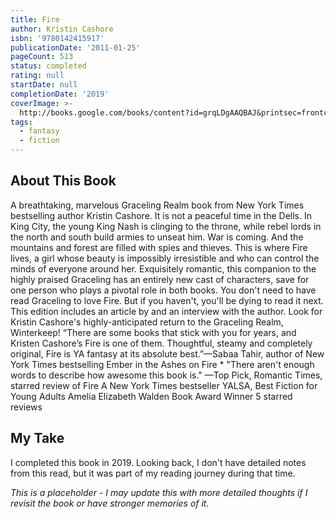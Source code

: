 ```yaml
---
title: Fire
author: Kristin Cashore
isbn: '9780142415917'
publicationDate: '2011-01-25'
pageCount: 513
status: completed
rating: null
startDate: null
completionDate: '2019'
coverImage: >-
  http://books.google.com/books/content?id=grqLDgAAQBAJ&printsec=frontcover&img=1&zoom=1&source=gbs_api
tags:
  - fantasy
  - fiction
---
```


## About This Book

A breathtaking, marvelous Graceling Realm book from New York Times bestselling author Kristin Cashore. It is not a peaceful time in the Dells. In King City, the young King Nash is clinging to the throne, while rebel lords in the north and south build armies to unseat him. War is coming. And the mountains and forest are filled with spies and thieves. This is where Fire lives, a girl whose beauty is impossibly irresistible and who can control the minds of everyone around her. Exquisitely romantic, this companion to the highly praised Graceling has an entirely new cast of characters, save for one person who plays a pivotal role in both books. You don't need to have read Graceling to love Fire. But if you haven't, you'll be dying to read it next. This edition includes an article by and an interview with the author. Look for Kristin Cashore's highly-anticipated return to the Graceling Realm, Winterkeep! “There are some books that stick with you for years, and Kristen Cashore’s Fire is one of them. Thoughtful, steamy and completely original, Fire is YA fantasy at its absolute best.”—Sabaa Tahir, author of New York Times bestselling Ember in the Ashes on Fire * "There aren't enough words to describe how awesome this book is." —Top Pick, Romantic Times, starred review of Fire A New York Times bestseller YALSA, Best Fiction for Young Adults Amelia Elizabeth Walden Book Award Winner 5 starred reviews

## My Take

I completed this book in 2019. Looking back, I don't have detailed notes from this read, but it was part of my reading journey during that time.

*This is a placeholder - I may update this with more detailed thoughts if I revisit the book or have stronger memories of it.*
